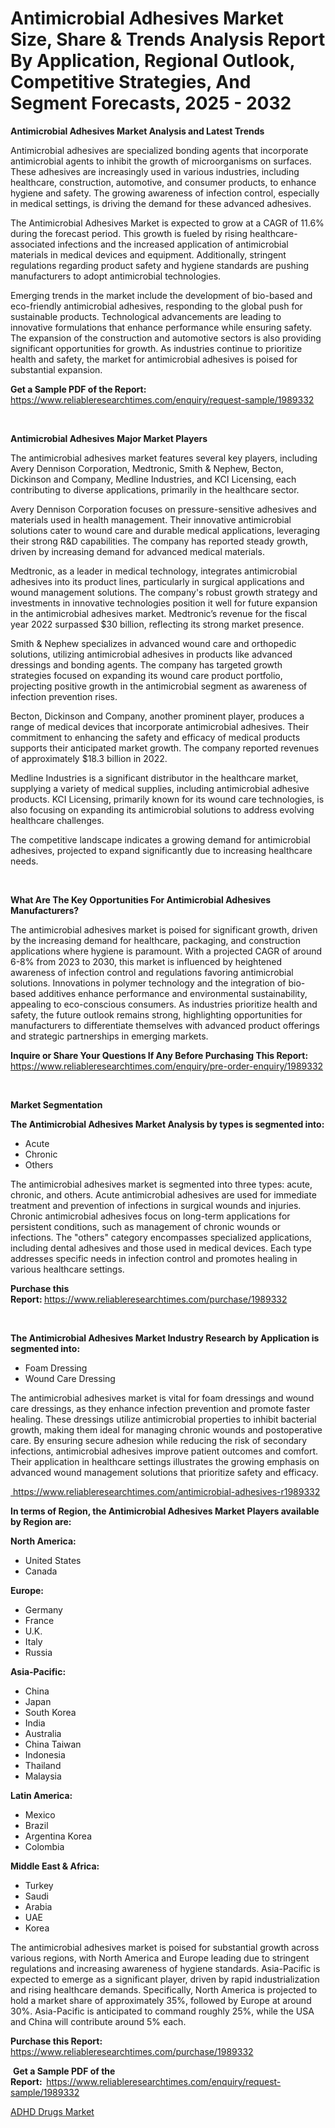 <p><h1>Antimicrobial Adhesives Market Size, Share & Trends Analysis Report By Application, Regional Outlook, Competitive Strategies, And Segment Forecasts, 2025 - 2032</h1></p><p><strong>Antimicrobial Adhesives Market Analysis and Latest Trends</strong></p>
<p><p>Antimicrobial adhesives are specialized bonding agents that incorporate antimicrobial agents to inhibit the growth of microorganisms on surfaces. These adhesives are increasingly used in various industries, including healthcare, construction, automotive, and consumer products, to enhance hygiene and safety. The growing awareness of infection control, especially in medical settings, is driving the demand for these advanced adhesives.</p><p>The Antimicrobial Adhesives Market is expected to grow at a CAGR of 11.6% during the forecast period. This growth is fueled by rising healthcare-associated infections and the increased application of antimicrobial materials in medical devices and equipment. Additionally, stringent regulations regarding product safety and hygiene standards are pushing manufacturers to adopt antimicrobial technologies.</p><p>Emerging trends in the market include the development of bio-based and eco-friendly antimicrobial adhesives, responding to the global push for sustainable products. Technological advancements are leading to innovative formulations that enhance performance while ensuring safety. The expansion of the construction and automotive sectors is also providing significant opportunities for growth. As industries continue to prioritize health and safety, the market for antimicrobial adhesives is poised for substantial expansion.</p></p>
<p><strong>Get a Sample PDF of the Report:&nbsp;</strong> <a href="https://www.reliableresearchtimes.com/enquiry/request-sample/1989332?utm_campaign=3320&utm_medium=2&utm_source=Github&utm_content=ia&utm_term=08032025&utm_id=antimicrobial-adhesives">https://www.reliableresearchtimes.com/enquiry/request-sample/1989332</a></p>
<p>&nbsp;</p>
<p><strong>Antimicrobial Adhesives Major Market Players</strong></p>
<p><p>The antimicrobial adhesives market features several key players, including Avery Dennison Corporation, Medtronic, Smith & Nephew, Becton, Dickinson and Company, Medline Industries, and KCI Licensing, each contributing to diverse applications, primarily in the healthcare sector.</p><p>Avery Dennison Corporation focuses on pressure-sensitive adhesives and materials used in health management. Their innovative antimicrobial solutions cater to wound care and durable medical applications, leveraging their strong R&D capabilities. The company has reported steady growth, driven by increasing demand for advanced medical materials.</p><p>Medtronic, as a leader in medical technology, integrates antimicrobial adhesives into its product lines, particularly in surgical applications and wound management solutions. The company's robust growth strategy and investments in innovative technologies position it well for future expansion in the antimicrobial adhesives market. Medtronic’s revenue for the fiscal year 2022 surpassed $30 billion, reflecting its strong market presence.</p><p>Smith & Nephew specializes in advanced wound care and orthopedic solutions, utilizing antimicrobial adhesives in products like advanced dressings and bonding agents. The company has targeted growth strategies focused on expanding its wound care product portfolio, projecting positive growth in the antimicrobial segment as awareness of infection prevention rises.</p><p>Becton, Dickinson and Company, another prominent player, produces a range of medical devices that incorporate antimicrobial adhesives. Their commitment to enhancing the safety and efficacy of medical products supports their anticipated market growth. The company reported revenues of approximately $18.3 billion in 2022.</p><p>Medline Industries is a significant distributor in the healthcare market, supplying a variety of medical supplies, including antimicrobial adhesive products. KCI Licensing, primarily known for its wound care technologies, is also focusing on expanding its antimicrobial solutions to address evolving healthcare challenges.</p><p>The competitive landscape indicates a growing demand for antimicrobial adhesives, projected to expand significantly due to increasing healthcare needs.</p></p>
<p>&nbsp;</p>
<p><strong>What Are The Key Opportunities For Antimicrobial Adhesives Manufacturers?</strong></p>
<p><p>The antimicrobial adhesives market is poised for significant growth, driven by the increasing demand for healthcare, packaging, and construction applications where hygiene is paramount. With a projected CAGR of around 6-8% from 2023 to 2030, this market is influenced by heightened awareness of infection control and regulations favoring antimicrobial solutions. Innovations in polymer technology and the integration of bio-based additives enhance performance and environmental sustainability, appealing to eco-conscious consumers. As industries prioritize health and safety, the future outlook remains strong, highlighting opportunities for manufacturers to differentiate themselves with advanced product offerings and strategic partnerships in emerging markets.</p></p>
<p><strong>Inquire or Share Your Questions If Any Before Purchasing This Report:</strong> <a href="https://www.reliableresearchtimes.com/enquiry/pre-order-enquiry/1989332?utm_campaign=3320&utm_medium=2&utm_source=Github&utm_content=ia&utm_term=08032025&utm_id=antimicrobial-adhesives">https://www.reliableresearchtimes.com/enquiry/pre-order-enquiry/1989332</a></p>
<p>&nbsp;</p>
<p><strong>Market Segmentation</strong></p>
<p><strong>The Antimicrobial Adhesives Market Analysis by types is segmented into:</strong></p>
<p><ul><li>Acute</li><li>Chronic</li><li>Others</li></ul></p>
<p><p>The antimicrobial adhesives market is segmented into three types: acute, chronic, and others. Acute antimicrobial adhesives are used for immediate treatment and prevention of infections in surgical wounds and injuries. Chronic antimicrobial adhesives focus on long-term applications for persistent conditions, such as management of chronic wounds or infections. The "others" category encompasses specialized applications, including dental adhesives and those used in medical devices. Each type addresses specific needs in infection control and promotes healing in various healthcare settings.</p></p>
<p><strong>Purchase this Report:&nbsp;</strong><a href="https://www.reliableresearchtimes.com/purchase/1989332?utm_campaign=3320&utm_medium=2&utm_source=Github&utm_content=ia&utm_term=08032025&utm_id=antimicrobial-adhesives">https://www.reliableresearchtimes.com/purchase/1989332</a></p>
<p>&nbsp;</p>
<p><strong>The Antimicrobial Adhesives Market Industry Research by Application is segmented into:</strong></p>
<p><ul><li>Foam Dressing</li><li>Wound Care Dressing</li></ul></p>
<p><p>The antimicrobial adhesives market is vital for foam dressings and wound care dressings, as they enhance infection prevention and promote faster healing. These dressings utilize antimicrobial properties to inhibit bacterial growth, making them ideal for managing chronic wounds and postoperative care. By ensuring secure adhesion while reducing the risk of secondary infections, antimicrobial adhesives improve patient outcomes and comfort. Their application in healthcare settings illustrates the growing emphasis on advanced wound management solutions that prioritize safety and efficacy.</p></p>
<p><a href="https://www.reliableresearchtimes.com/antimicrobial-adhesives-r1989332?utm_campaign=3320&utm_medium=2&utm_source=Github&utm_content=ia&utm_term=08032025&utm_id=antimicrobial-adhesives">&nbsp;https://www.reliableresearchtimes.com/antimicrobial-adhesives-r1989332</a></p>
<p><strong>In terms of Region, the Antimicrobial Adhesives Market Players available by Region are:</strong></p>
<p>
    <p> <strong> North America: </strong>
        <ul>
            <li>United States</li>
            <li>Canada</li>
        </ul>
        </p> 
    <p> <strong> Europe: </strong>
        <ul>
            <li>Germany</li>
            <li>France</li>
            <li>U.K.</li>
            <li>Italy</li>
            <li>Russia</li>
        </ul>
        </p> 
    <p> <strong> Asia-Pacific: </strong>
        <ul>
            <li>China</li>
            <li>Japan</li>
            <li>South Korea</li>
            <li>India</li>
            <li>Australia</li>
            <li>China Taiwan</li>
            <li>Indonesia</li>
            <li>Thailand</li>
            <li>Malaysia</li>
        </ul>
        </p> 
    <p> <strong> Latin America: </strong>
        <ul>
            <li>Mexico</li>
            <li>Brazil</li>
            <li>Argentina Korea</li>
            <li>Colombia</li>
        </ul>
        </p> 
    <p> <strong> Middle East & Africa: </strong>
        <ul>
            <li>Turkey</li>
            <li>Saudi</li>
            <li>Arabia</li>
            <li>UAE</li>
            <li>Korea</li>
        </ul>
    </p>
    </p>
<p><p>The antimicrobial adhesives market is poised for substantial growth across various regions, with North America and Europe leading due to stringent regulations and increasing awareness of hygiene standards. Asia-Pacific is expected to emerge as a significant player, driven by rapid industrialization and rising healthcare demands. Specifically, North America is projected to hold a market share of approximately 35%, followed by Europe at around 30%. Asia-Pacific is anticipated to command roughly 25%, while the USA and China will contribute around 5% each.</p></p>
<p><strong>Purchase this Report: </strong><a href="https://www.reliableresearchtimes.com/purchase/1989332?utm_campaign=3320&utm_medium=2&utm_source=Github&utm_content=ia&utm_term=08032025&utm_id=antimicrobial-adhesives">https://www.reliableresearchtimes.com/purchase/1989332</a></p>
<p>&nbsp;<strong>Get a Sample PDF of the Report:&nbsp;&nbsp;</strong><a href="https://www.reliableresearchtimes.com/enquiry/request-sample/1989332?utm_campaign=3320&utm_medium=2&utm_source=Github&utm_content=ia&utm_term=08032025&utm_id=antimicrobial-adhesives">https://www.reliableresearchtimes.com/enquiry/request-sample/1989332</a></p>
<p><strong></strong></p>
<p><p><a href="https://github.com/mateyappiazo/Market-Research-Report-List-1/blob/main/adhd-drugs-market.md?utm_campaign=3320&utm_medium=2&utm_source=Github&utm_content=ia&utm_term=08032025&utm_id=antimicrobial-adhesives">ADHD Drugs Market</a></p></p>